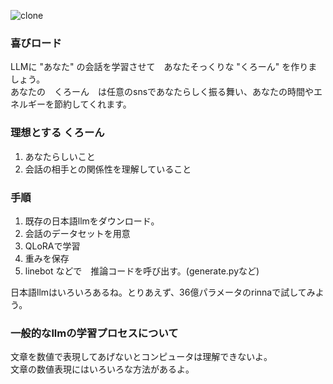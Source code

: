 ![clone](/tori.jpg)

### 喜びロード
LLMに "あなた" の会話を学習させて　あなたそっくりな "くろーん" を作りましょう。  
あなたの　くろーん　は任意のsnsであなたらしく振る舞い、あなたの時間やエネルギーを節約してくれます。

### 理想とする くろーん
1. あなたらしいこと
2. 会話の相手との関係性を理解していること

### 手順
1. 既存の日本語llmをダウンロード。　
2. 会話のデータセットを用意
3. QLoRAで学習 
4. 重みを保存
5. linebot などで　推論コードを呼び出す。(generate.pyなど)

日本語llmはいろいろあるね。とりあえず、36億パラメータのrinnaで試してみよう。


### 一般的なllmの学習プロセスについて
文章を数値で表現してあげないとコンピュータは理解できないよ。  
文章の数値表現にはいろいろな方法があるよ。  
